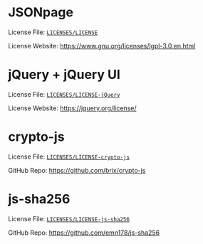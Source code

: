 # JSONpage

License File: [`LICENSES/LICENSE`]("LICENSES/LICENSE")

License Website: https://www.gnu.org/licenses/lgpl-3.0.en.html

# jQuery + jQuery UI

License File: [`LICENSES/LICENSE-jQuery`]("LICENSES/LICENSE-jQuery")

License Website: https://jquery.org/license/

# crypto-js

License File: [`LICENSES/LICENSE-crypto-js`]("LICENSES/LICENSE-crypto-js")

GitHub Repo: https://github.com/brix/crypto-js

# js-sha256

License File: [`LICENSES/LICENSE-js-sha256`]("LICENSES/LICENSE-js-sha256")

GitHub Repo: https://github.com/emn178/js-sha256